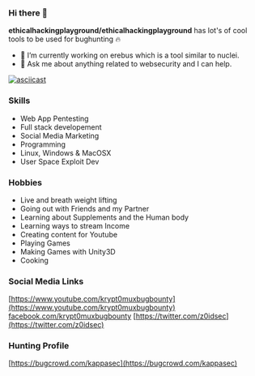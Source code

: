 ### Hi there 👋

**ethicalhackingplayground/ethicalhackingplayground** has lot's of cool tools to be used for bughunting 🔥

- 🔭 I’m currently working on erebus which is a tool similar to nuclei.
- 💬 Ask me about anything related to websecurity and I can help.


[![asciicast](https://asciinema.org/a/3CiRBTDkvZhI36jqGEz57MYvm.svg)](https://asciinema.org/a/3CiRBTDkvZhI36jqGEz57MYvm)


### Skills

- Web App Pentesting
- Full stack developement
- Social Media Marketing
- Programming 
- Linux, Windows & MacOSX
- User Space Exploit Dev

### Hobbies

- Live and breath weight lifting
- Going out with Friends and my Partner
- Learning about Supplements and the Human body
- Learning ways to stream Income
- Creating content for Youtube
- Playing Games
- Making Games with Unity3D
- Cooking

### Social Media Links

[https://www.youtube.com/krypt0muxbugbounty](https://www.youtube.com/krypt0muxbugbounty)
[facebook.com/krypt0muxbugbounty](facebook.com/krypt0muxbugbounty)
[https://twitter.com/z0idsec](https://twitter.com/z0idsec)

### Hunting Profile

[https://bugcrowd.com/kappasec](https://bugcrowd.com/kappasec)



